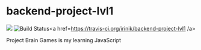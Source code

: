 # backend-project-lvl1
<a href="https://codeclimate.com/github/irinik/backend-project-lvl1/maintainability"><img src="https://api.codeclimate.com/v1/badges/52bf695e3cdd8d8f33cc/maintainability" /></a>
<img src="https://travis-ci.org/irinik/backend-project-lvl1.svg?branch=master" alt="Build Status" /><a href=https://travis-ci.org/irinik/backend-project-lvl1 /a>



Project Brain Games is my learning JavaScript


